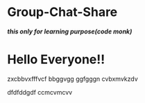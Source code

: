 # Group-Chat-Share
***this only for learning purpose(code monk)***
<h1>Hello  Everyone!!</h1>
zxcbbvxfffvcf
bbggvgg
ggfgggn
cvbxmvkzdv

dfdfddgdf
ccmcvmcvv
